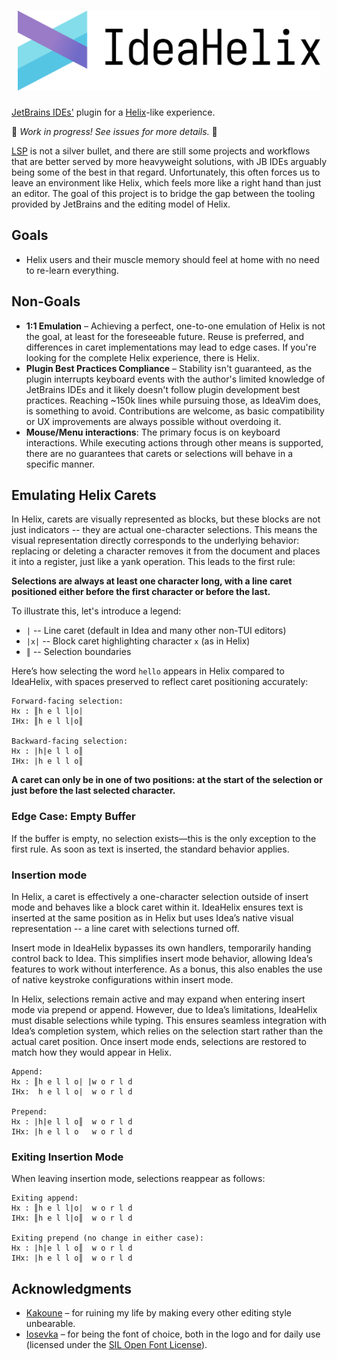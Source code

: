 <div align="center">
<h1>
<picture>
  <source media="(prefers-color-scheme: dark)" srcset="ideahelix_dark.svg">
  <source media="(prefers-color-scheme: light)" srcset="ideahelix_light.svg">
  <img alt="IdeaHelix" height="128" src="ideahelix_light.svg">
</picture>
</h1>
</div>

[JetBrains IDEs'](https://www.jetbrains.com/ides/) plugin for a
[Helix](https://helix-editor.com)-like experience.

🚧 _Work in progress! See issues for more details._ 🚧

[LSP](https://github.com/microsoft/language-server-protocol) is not a silver bullet, and
there are still some projects and workflows that are better served by more heavyweight
solutions, with JB IDEs arguably being some of the best in that regard. Unfortunately,
this often forces us to leave an environment like Helix, which feels more like a right
hand than just an editor. The goal of this project is to bridge the gap between the
tooling provided by JetBrains and the editing model of Helix.

## Goals
- Helix users and their muscle memory should feel at home with no need to re-learn
  everything.

## Non-Goals
- **1:1 Emulation** – Achieving a perfect, one-to-one emulation of Helix is not the
  goal, at least for the foreseeable future. Reuse is preferred, and differences in
  caret implementations may lead to edge cases.  If you're looking for the complete Helix
  experience, there is Helix.
- **Plugin Best Practices Compliance** – Stability isn't guaranteed, as the plugin
  interrupts keyboard events with the author's limited knowledge of JetBrains IDEs and
  it likely doesn't follow plugin development best practices. Reaching ~150k lines while
  pursuing those, as IdeaVim does, is something to avoid. Contributions are welcome, as
  basic compatibility or UX improvements are always possible without overdoing it.
- **Mouse/Menu interactions**: The primary focus is on keyboard interactions. While
  executing actions through other means is supported, there are no guarantees that carets
  or selections will behave in a specific manner.

## Emulating Helix Carets

In Helix, carets are visually represented as blocks, but these blocks are not
just indicators -- they are actual one-character selections. This means the visual
representation directly corresponds to the underlying behavior: replacing or deleting a
character removes it from the document and places it into a register, just like a yank
operation. This leads to the first rule:

**Selections are always at least one character long, with a line caret positioned either
before the first character or before the last.**

To illustrate this, let's introduce a legend:

- `|` -- Line caret (default in Idea and many other non-TUI editors)
- `|x|` -- Block caret highlighting character `x` (as in Helix)
- `║` -- Selection boundaries

Here’s how selecting the word `hello` appears in Helix compared to IdeaHelix, with spaces
preserved to reflect caret positioning accurately:

```
Forward-facing selection:
Hx : ║h e l l|o|
IHx: ║h e l l|o║

Backward-facing selection:
Hx : |h|e l l o║
IHx: |h e l l o║
```

**A caret can only be in one of two positions: at the start of the selection or just
before the last selected character.**

### Edge Case: Empty Buffer

If the buffer is empty, no selection exists—this is the only exception to the first rule.
As soon as text is inserted, the standard behavior applies.

### Insertion mode

In Helix, a caret is effectively a one-character selection outside of insert mode and
behaves like a block caret within it. IdeaHelix ensures text is inserted at the same
position as in Helix but uses Idea’s native visual representation -- a line caret with
selections turned off.

Insert mode in IdeaHelix bypasses its own handlers, temporarily handing control back
to Idea. This simplifies insert mode behavior, allowing Idea’s features to work without
interference. As a bonus, this also enables the use of native keystroke configurations
within insert mode.

In Helix, selections remain active and may expand when entering insert mode via prepend
or append. However, due to Idea’s limitations, IdeaHelix must disable selections while
typing. This ensures seamless integration with Idea’s completion system, which relies
on the selection start rather than the actual caret position. Once insert mode ends,
selections are restored to match how they would appear in Helix.

```
Append:
Hx : ║h e l l o| |w o r l d
IHx:  h e l l o|  w o r l d

Prepend:
Hx : |h|e l l o║  w o r l d
IHx: |h e l l o   w o r l d
```

### Exiting Insertion Mode

When leaving insertion mode, selections reappear as follows:

```
Exiting append:
Hx : ║h e l l|o|  w o r l d
IHx: ║h e l l|o║  w o r l d

Exiting prepend (no change in either case):
Hx : |h|e l l o║  w o r l d
IHx: |h e l l o║  w o r l d
```

## Acknowledgments
- [Kakoune](https://kakoune.org) – for ruining my life by making every other editing
  style unbearable.
- [Iosevka](https://typeof.net/Iosevka/) – for being the font of choice, both in the
  logo and for daily use (licensed under the
  [SIL Open Font License](https://opensource.org/licenses/OFL-1.1)).
